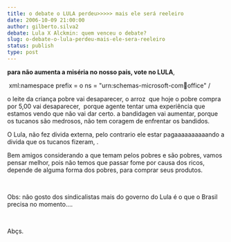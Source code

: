 ```yaml
---
title: o debate o LULA perdeu>>>>> mais ele será reeleiro
date: 2006-10-09 21:00:00
author: gilberto.silva2
debate: Lula X Alckmin: quem venceu o debate?
slug: o-debate-o-lula-perdeu-mais-ele-sera-reeleiro
status: publish 
type: post
---
```


**para não aumenta a miséria no nosso pais, vote no LULA**,


 xml:namespace prefix = o ns = "urn:schemas-microsoft-com:office:office" /


o leite da criança pobre vai desaparecer, o arroz  que hoje o pobre compra por 5,00 vai desaparecer,  porque agente tentar uma experiência que estamos vendo que não vai dar certo. a bandidagen vai aumentar, porque os tucanos são medrosos, não tem coragem de enfrentar os bandidos. 


O Lula, não fez divida externa, pelo contrario ele estar pagaaaaaaaaaando a divida que os tucanos fizeram, .


Bem amigos considerando a que temam pelos pobres e são pobres, vamos pensar melhor, pois não temos que passar fome por causa dos ricos, depende de alguma forma dos pobres, para comprar seus produtos.


 


Obs: não gosto dos sindicalistas mais do governo do Lula é o que o Brasil precisa no momento....


 


Abçs.


